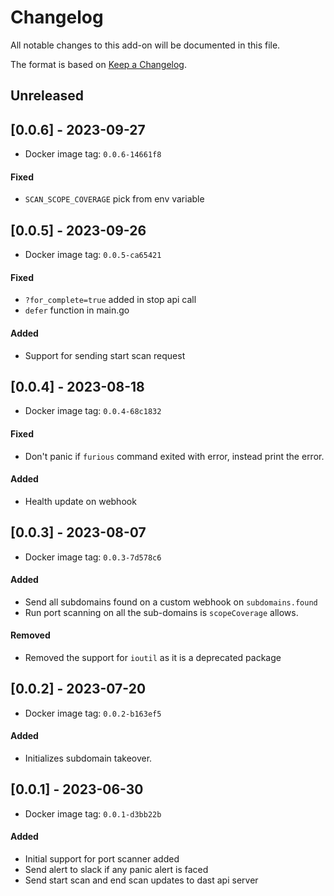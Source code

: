 # Changelog
All notable changes to this add-on will be documented in this file.

The format is based on [Keep a Changelog](https://keepachangelog.com/en/1.0.0/).

## Unreleased
## [0.0.6] - 2023-09-27
- Docker image tag: `0.0.6-14661f8`
#### Fixed
- `SCAN_SCOPE_COVERAGE` pick from env variable

## [0.0.5] - 2023-09-26
- Docker image tag: `0.0.5-ca65421`
#### Fixed
- `?for_complete=true` added in stop api call
- `defer` function in main.go 

#### Added
- Support for sending start scan request

## [0.0.4] - 2023-08-18
- Docker image tag: `0.0.4-68c1832`
#### Fixed
- Don't panic if `furious` command exited with error, instead print the error.
#### Added
- Health update on webhook

## [0.0.3] - 2023-08-07
- Docker image tag: `0.0.3-7d578c6`
#### Added
- Send all subdomains found on a custom webhook on `subdomains.found`
- Run port scanning on all the sub-domains is `scopeCoverage` allows.

#### Removed
- Removed the support for `ioutil` as it is a deprecated package

## [0.0.2] - 2023-07-20
- Docker image tag: `0.0.2-b163ef5`
#### Added
- Initializes subdomain takeover.

## [0.0.1] - 2023-06-30
- Docker image tag: `0.0.1-d3bb22b`
#### Added
- Initial support for port scanner added
- Send alert to slack if any panic alert is faced
- Send start scan and end scan updates to dast api server